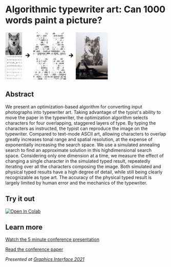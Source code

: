 # Algorithmic typewriter art: Can 1000 words paint a picture?

![Process overview: Input photograph and character set transformed into 4 typeable layers, then typed in overlapping fashion.](https://github.com/juleskuehn/typewriter-art/raw/main/process.png)

## Abstract

We present an optimization-based algorithm for converting input photographs into typewriter art. 
Taking advantage of the typist's ability to move the paper in the typewriter, 
the optimization algorithm selects characters for four overlapping, staggered layers of type. 
By typing the characters as instructed, the typist can reproduce the image on the typewriter. 
Compared to text-mode ASCII art, allowing characters to overlap greatly increases tonal range 
and spatial resolution, at the expense of exponentially increasing the search space. 
We use a simulated annealing search to find an approximate solution in this highdimensional 
search space. Considering only one dimension at a time, we measure the effect of changing a 
single character in the simulated typed result, repeatedly iterating over all the characters 
composing the image. Both simulated and physical typed results have a high degree of detail, 
while still being clearly recognizable as type art. The accuracy of the physical typed result is 
largely limited by human error and the mechanics of the typewriter.

## Try it out

[![Open In Colab](https://colab.research.google.com/assets/colab-badge.svg)](https://colab.research.google.com/github/juleskuehn/typewriter-art/blob/main/typewriter_demo.ipynb)

## Learn more

[Watch the 5 minute conference presentation](https://www.youtube.com/watch?v=usa6kupyCjA)

[Read the conference paper](https://github.com/juleskuehn/typewriter-art/gi2021-13.pdf)

*Presented at [Graphics Interface 2021](https://graphicsinterface.org/proceedings/gi2021/gi2021-13/)*
